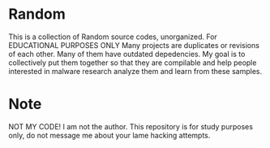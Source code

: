 # Random
This is a collection of Random source codes, unorganized. For EDUCATIONAL PURPOSES ONLY  Many projects are duplicates or revisions of each other. Many of them have outdated depedencies. My goal is to collectively put them together so that they are compilable and help people interested in malware research analyze them and learn from these samples.


# Note



NOT MY CODE! I am not the author. This repository is for study purposes only, do not message me about your lame hacking attempts.
